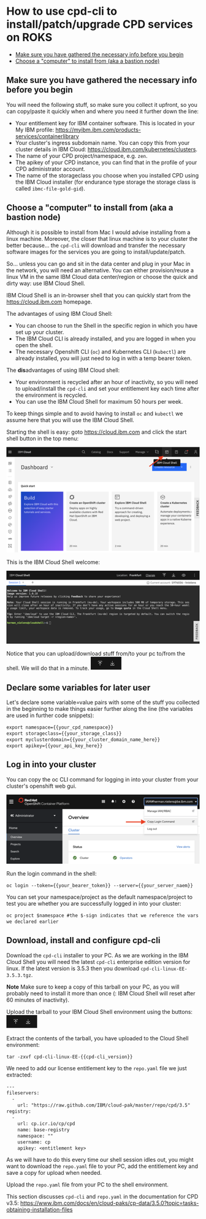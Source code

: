 # How to use cpd-cli to install/patch/upgrade CPD services on ROKS

- [Make sure you have gathered the necessary info before you begin](#make-sure-you-have-gathered-the-necessary-info-before-you-begin)
- [Choose a "computer" to install from (aka a bastion node)](#choose-a-computer-to-install-from-aka-a-bastion-node)


## Make sure you have gathered the necessary info before you begin
You will need the following stuff, so make sure you collect it upfront, so you can copy/paste it quickly when and where you need it further down the line:

- Your entitlement key for IBM container software. This is located in your My IBM profile: https://myibm.ibm.com/products-services/containerlibrary
- Your cluster's ingress subdomain name. You can copy this from your cluster details in IBM Cloud: https://cloud.ibm.com/kubernetes/clusters.
- The name of your CPD project/namespace, e.g. `zen`.
- The apikey of your CPD instance, you can find that in the profile of your CPD administrator account.
- The name of the storageclass you choose when you installed CPD using the IBM Cloud installer (for endurance type storage the storage class is called `ibmc-file-gold-gid`).

## Choose a "computer" to install from (aka a bastion node)
Although it is possible to install from Mac I would advise installing from a linux machine. Moreover, the closer that linux machine is to your cluster the better because... the `cpd-cli` will download and transfer the necessary software images for the services you are going to install/update/patch.

So... unless you can go and sit in the data center and plug in your Mac in the network, you will need an alternative. You can either provision/reuse a linux VM in the same IBM Cloud data center/region or choose the quick and dirty way: use IBM Cloud Shell.

IBM Cloud Shell is an in-browser shell that you can quickly start from the https://cloud.ibm.com homepage.

The advantages of using IBM Cloud Shell:

- You can choose to run the Shell in the specific region in which you have set up your cluster.
- The IBM Cloud CLI is already installed, and you are logged in when you open the shell.
- The necessary Openshift CLI (`oc`) and Kubernetes CLI (`kubectl`) are already installed, you will just need to log in with a temp bearer token.

The **dis**advantages of using IBM Cloud shell:

- Your environment is recycled after an hour of inactivity, so you will need to upload/install the `cpd-cli` and set your entitlement key each time after the environment is recycled.
- You can use the IBM Cloud Shell for maximum 50 hours per week.

To keep things simple and to avoid having to install `oc` and `kubectl` we assume here that you will use the IBM Cloud Shell.

Starting the shell is easy: goto https://cloud.ibm.com and click the start shell button in the top menu:

![Start IBM Cloud Shell](images/ibm_cloud_shell.png)

This is the IBM Cloud Shell welcome:

![IBM Cloud Shell Welcom](images/ibm_cloud_shell_welcome.png)

Notice that you can upload/download stuff from/to your pc to/from the shell. We will do that in a minute.
<img src=images/upload-download.png height=35 alt="Upload/Donwload" border=0>

## Declare some variables for later user
Let's declare some variable=value pairs with some of the stuff you collected in the beginning to make things easier further along the line (the variables are used in further code snippets):

```
export namespace={{your_cpd_namespace}}
export storageclass={{your_storage_class}}
export myclusterdomain={{your_cluster_domain_name_here}}
export apikey={{your_api_key_here}}
```

## Log in into your cluster
You can copy the oc CLI command for logging in into your cluster from your cluster's openshift web gui.

![Copy CLI Login Command](images/oc_login.png)

Run the login command in the shell:
```
oc login --token={{your_bearer_token}} --server={{your_server_naem}}
```
You can set your namespace/project as the default namespace/project to test you are whether you are successfully logged in into your cluster:
```
oc project $namespace #the $-sign indicates that we reference the vars we declared earlier
```

## Download, install and configure cpd-cli

Download the `cpd-cli` installer to your PC. As we are working in the IBM Cloud Shell you will need the latest `cpd-cli` enterprise edition version for linux. If the latest version is 3.5.3 then you download `cpd-cli-linux-EE-3.5.3.tgz`.

**Note**
Make sure to keep a copy of this tarball on your PC, as you will probably need to install it more than once (: IBM Cloud Shell will reset after 60 minutes of inactivity).

Upload the tarball to your IBM Cloud Shell environment using the buttons:
<img src=images/upload-download.png height=35 alt="Upload/Donwload" border=0>

Extract the contents of the tarball, you have uploaded to the Cloud Shell environment:
```
tar -zxvf cpd-cli-linux-EE-{{cpd-cli_version}}
```
We need to add our license entitlement key to the `repo.yaml` file we just extracted:
```
---
fileservers:
  -
    url: "https://raw.github.com/IBM/cloud-pak/master/repo/cpd/3.5"
registry:
  -
    url: cp.icr.io/cp/cpd
    name: base-registry
    namespace: ""
    username: cp
    apikey: <entitlement key>
```
As we will have to do this every time our shell session idles out, you might want to download the `repo.yaml` file to your PC, add the entitlement key and save a copy for upload when needed.

Upload the `repo.yaml` file from your PC to the shell environment.

This section discusses `cpd-cli` and `repo.yaml` in the documentation for CPD v3.5: https://www.ibm.com/docs/en/cloud-paks/cp-data/3.5.0?topic=tasks-obtaining-installation-files
